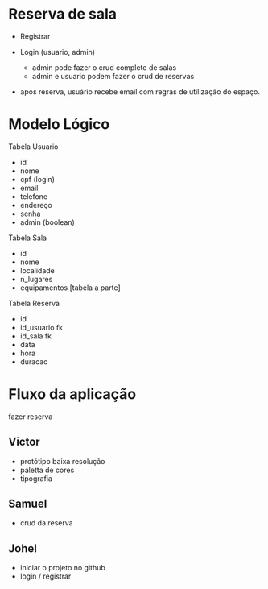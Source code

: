 # Reserva de sala

- Registrar
- Login (usuario, admin)
	- admin pode fazer o crud completo de salas
	- admin e usuario podem fazer o crud de reservas
	
- apos reserva, usuário recebe email com regras de utilização do espaço.


# Modelo Lógico

Tabela Usuario
- id
- nome
- cpf (login)
- email
- telefone
- endereço
- senha
- admin (boolean)

Tabela Sala
- id
- nome
- localidade
- n_lugares
- equipamentos [tabela a parte]

Tabela Reserva
- id
- id_usuario fk
- id_sala fk
- data
- hora
- duracao


# Fluxo da aplicação

fazer reserva

## Victor
- protótipo baixa resolução
- paletta de cores
- tipografia

## Samuel
- crud da reserva

## Johel
- iniciar o projeto no github
- login / registrar
